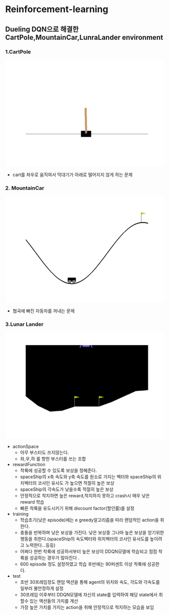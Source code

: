 # Reinforcement-learning
## Dueling DQN으로 해결한 CartPole,MountainCar,LunraLander environment
### 1.CartPole
<img src="https://raw.githubusercontent.com/ha-mulan/Reinforcement-learning/master/gif/CartPole.gif"> 

* cart를 좌우로 움직여서 막대기가 아래로 떨어지지 않게 하는 문제

### 2. MountainCar
<img src="https://raw.githubusercontent.com/ha-mulan/Reinforcement-learning/master/gif/MountainCar.gif">  

* 협곡에 빠진 자동차를 꺼내는 문제 

### 3.Lunar Lander
<img src="https://raw.githubusercontent.com/ha-mulan/Reinforcement-learning/master/gif/LunarLander.gif">

* actionSpace  
  * 아무 부스터도 쓰지않는다.  
  * 좌,우,하 를 향한 부스터를 쓰는 조합  
* rewardFunction   
   * 착륙에 성공할 수 있도록 보상을 정해준다. 
   * spaceShip의 x축 속도와 y축 속도를 원소로 가지는 벡터와 spaceShip의 위치벡터의 코사인 유사도 가 높으면 적절히 높은 보상  
   * spaceShip의 각속도가 낮을수록 적절히 높은 보상  
   * 안정적으로 착지하면 높은 reward,착지하지 못하고 crash시 매우 낮은 reward 학습 
   * 빠른 착륙을 유도시키기 위해 discount factor(할인률)를 설정  
* training  
  * 학습초기(낮은 episode)에는 e greedy알고리즘을 따라 랜덤적인 action을 취한다.   
  * 충돌을 반복하며 낮은 보상을 가진다. 낮은 보상중 그나마 높은 보상을 얻기위한 행동을 취한다.(spaceShip의 속도벡터와 위치벡터의 코사인 유사도를 높이려고 노력한다...등등)  
  * 어쩌다 한번 착륙에 성공하서부터 높은 보상이 DDQN모델에 학습되고 점점 착륙을 성공하는 경우가 많아진다 .  
  * 600 episode 정도 설정하였고 학습 후반에는 90퍼센트 이상 착륙에 성공한다.  
* test
  * 초반 30프레임정도 랜덤 액션을 통해 agent의 위치와 속도, 각도와 각속도를 일부러 불안정하게 설정   
  * 30프레임 이후부터 DDQN모델에 자신의 state를 입력하여 해당 state에서 취할수 있는 액션들의 가치를 계산  
  * 가장 높은 가치를 가지는 action을 취해 안정적으로 착지하는 모습을 보임  

